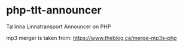 # php-tlt-announcer
Tallinna Linnatransport Announcer on PHP

mp3 merger is taken from: https://www.theblog.ca/merge-mp3s-php
